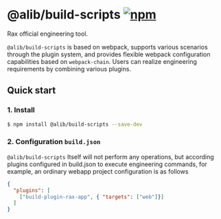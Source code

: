 # @alib/build-scripts [![npm](https://img.shields.io/npm/v/@alib/build-scripts.svg)](https://www.npmjs.com/package/@alib/build-scripts)

Rax official engineering tool.

`@alib/build-scripts` is based on webpack, supports various scenarios through the plugin system, and provides flexible webpack configuration capabilities based on `webpack-chain`. Users can realize engineering requirements by combining various plugins.

## Quick start

### 1. Install

```bash
$ npm install @alib/build-scripts --save-dev
```

### 2. Configuration `build.json`

`@alib/build-scripts` Itself will not perform any operations, but according plugins configured in build.json to execute engineering commands, for example, an ordinary webapp project configuration is as follows

```json
{
  "plugins": [
    ["build-plugin-rax-app", { "targets": ["web"]}]
  ]
}
```
